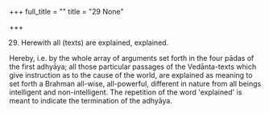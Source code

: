 +++
full_title = ""
title = "29 None"

+++


29. Herewith all (texts) are explained, explained.

Hereby, i.e. by the whole array of arguments set forth in the four pādas of the first adhyāya; all those particular passages of the Vedānta-texts which give instruction as to the cause of the world, are explained as meaning to set forth a Brahman all-wise, all-powerful, different in nature from all beings intelligent and non-intelligent. The repetition of the word 'explained' is meant to indicate the termination of the adhyāya.

